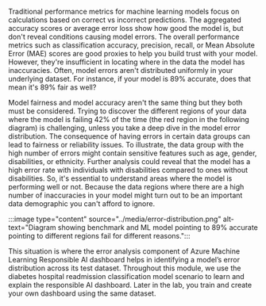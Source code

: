 Traditional performance metrics for machine learning models focus on calculations based on correct vs incorrect predictions. The aggregated accuracy scores or average error loss show how good the model is, but don't reveal conditions causing model errors. The overall performance metrics such as classification accuracy, precision, recall, or Mean Absolute Error (MAE) scores are good proxies to help you build trust with your model. However, they're insufficient in locating where in the data the model has inaccuracies. Often, model errors aren't distributed uniformly in your underlying dataset. For instance, if your model is 89% accurate, does that mean it's 89% fair as well? 

Model fairness and model accuracy aren't the same thing but they both must be considered. Trying to discover the different regions of your data where the model is failing 42% of the time (the red region in the following diagram) is challenging, unless you take a deep dive in the model error distribution. The consequence of having errors in certain data groups can lead to fairness or reliability issues. To illustrate, the data group with the high number of errors might contain sensitive features such as age, gender, disabilities, or ethnicity. Further analysis could reveal that the model has a high error rate with individuals with disabilities compared to ones without disabilities. So, it's essential to understand areas where the model is performing well or not. Because the data regions where there are a high number of inaccuracies in your model might turn out to be an important data demographic you can't afford to ignore.

:::image type="content" source="../media/error-distribution.png" alt-text="Diagram showing benchmark and ML model pointing to 89% accurate pointing to different regions fail for different reasons.":::

This situation is where the error analysis component of Azure Machine Learning Responsible AI dashboard helps in identifying a model’s error distribution across its test dataset. Throughout this module, we use the diabetes hospital readmission classification model scenario to learn and explain the responsible AI dashboard. Later in the lab, you train and create your own dashboard using the same dataset.
